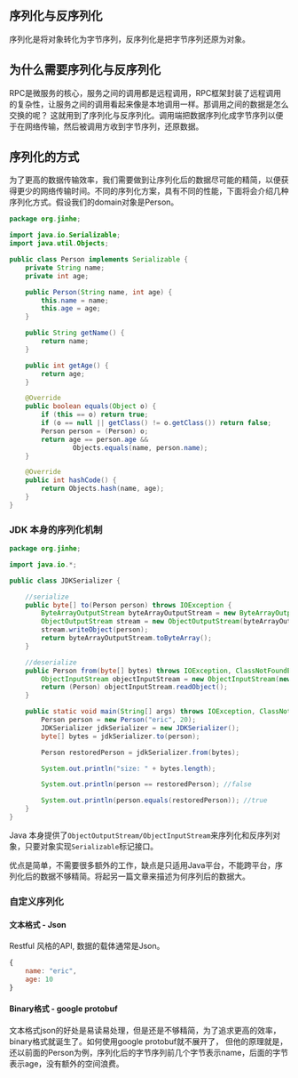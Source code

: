 ## 序列化与反序列化

序列化是将对象转化为字节序列，反序列化是把字节序列还原为对象。

## 为什么需要序列化与反序列化

RPC是微服务的核心，服务之间的调用都是远程调用，RPC框架封装了远程调用的复杂性，让服务之间的调用看起来像是本地调用一样。那调用之间的数据是怎么交换的呢？ 这就用到了序列化与反序列化。调用端把数据序列化成字节序列以便于在网络传输，然后被调用方收到字节序列，还原数据。

## 序列化的方式

为了更高的数据传输效率，我们需要做到让序列化后的数据尽可能的精简，以便获得更少的网络传输时间。不同的序列化方案，具有不同的性能，下面将会介绍几种序列化方式。假设我们的domain对象是Person。

```java
package org.jinhe;

import java.io.Serializable;
import java.util.Objects;

public class Person implements Serializable {
    private String name;
    private int age;

    public Person(String name, int age) {
        this.name = name;
        this.age = age;
    }

    public String getName() {
        return name;
    }

    public int getAge() {
        return age;
    }

    @Override
    public boolean equals(Object o) {
        if (this == o) return true;
        if (o == null || getClass() != o.getClass()) return false;
        Person person = (Person) o;
        return age == person.age &&
                Objects.equals(name, person.name);
    }

    @Override
    public int hashCode() {
        return Objects.hash(name, age);
    }
}


```

### JDK 本身的序列化机制

```java
package org.jinhe;

import java.io.*;

public class JDKSerializer {

    //serialize
    public byte[] to(Person person) throws IOException {
        ByteArrayOutputStream byteArrayOutputStream = new ByteArrayOutputStream();
        ObjectOutputStream stream = new ObjectOutputStream(byteArrayOutputStream);
        stream.writeObject(person);
        return byteArrayOutputStream.toByteArray();
    }

    //deserialize
    public Person from(byte[] bytes) throws IOException, ClassNotFoundException {
        ObjectInputStream objectInputStream = new ObjectInputStream(new ByteArrayInputStream(bytes));
        return (Person) objectInputStream.readObject();
    }

    public static void main(String[] args) throws IOException, ClassNotFoundException {
        Person person = new Person("eric", 20);
        JDKSerializer jdkSerializer = new JDKSerializer();
        byte[] bytes = jdkSerializer.to(person);

        Person restoredPerson = jdkSerializer.from(bytes);

        System.out.println("size: " + bytes.length);

        System.out.println(person == restoredPerson); //false

        System.out.println(person.equals(restoredPerson)); //true
    }
}

```
Java 本身提供了`ObjectOutputStream/ObjectInputStream`来序列化和反序列对象，只要对象实现`Serializable`标记接口。

优点是简单，不需要很多额外的工作，缺点是只适用Java平台，不能跨平台，序列化后的数据不够精简。将起另一篇文章来描述为何序列后的数据大。

### 自定义序列化

#### 文本格式 - Json

Restful 风格的API, 数据的载体通常是Json。

```javascript
{
    name: "eric",
    age: 10
}

```

#### Binary格式 - google protobuf

文本格式json的好处是易读易处理，但是还是不够精简，为了追求更高的效率，binary格式就诞生了。如何使用google protobuf就不展开了， 但他的原理就是， 还以前面的Person为例，序列化后的字节序列前几个字节表示name，后面的字节表示age，没有额外的空间浪费。